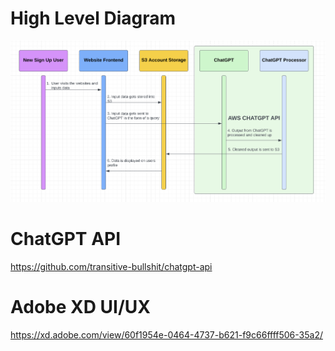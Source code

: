 # High Level Diagram
<img src="https://github.com/cezar-r/nutri_nerd_setup/blob/main/flowchart.png">

# ChatGPT API
https://github.com/transitive-bullshit/chatgpt-api

# Adobe XD UI/UX
https://xd.adobe.com/view/60f1954e-0464-4737-b621-f9c66ffff506-35a2/
